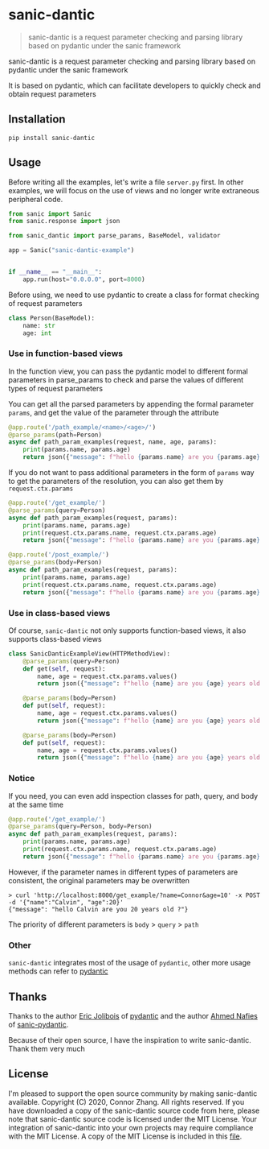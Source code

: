 # sanic-dantic

> sanic-dantic is a request parameter checking and parsing library based on pydantic under the sanic framework

sanic-dantic is a request parameter checking and parsing library based on pydantic under the sanic framework

It is based on pydantic, which can facilitate developers to quickly check and obtain request parameters

## Installation
```shell
pip install sanic-dantic
```

## Usage
Before writing all the examples, let's write a file `server.py` first. In other examples, we will focus on the use of views and no longer write extraneous peripheral code.
```python
from sanic import Sanic
from sanic.response import json

from sanic_dantic import parse_params, BaseModel, validator

app = Sanic("sanic-dantic-example")


if __name__ == "__main__":
    app.run(host="0.0.0.0", port=8000)
```
Before using, we need to use pydantic to create a class for format checking of request parameters
```python
class Person(BaseModel):
    name: str
    age: int
```
### Use in function-based views
In the function view, you can pass the pydantic model to different formal parameters in parse_params to check and parse the values of different types of request parameters

You can get all the parsed parameters by appending the formal parameter `params`, and get the value of the parameter through the attribute

```python
@app.route('/path_example/<name>/<age>/')
@parse_params(path=Person)
async def path_param_examples(request, name, age, params):
    print(params.name, params.age)
    return json({"message": f"hello {params.name} are you {params.age} years old ?"})
```
If you do not want to pass additional parameters in the form of `params` way to get the parameters of the resolution, you can also get them by` request.ctx.params`

```python
@app.route('/get_example/')
@parse_params(query=Person)
async def path_param_examples(request, params):
    print(params.name, params.age)
    print(request.ctx.params.name, request.ctx.params.age)
    return json({"message": f"hello {params.name} are you {params.age} years old ?"})
```

```python
@app.route('/post_example/')
@parse_params(body=Person)
async def path_param_examples(request, params):
    print(params.name, params.age)
    print(request.ctx.params.name, request.ctx.params.age)
    return json({"message": f"hello {params.name} are you {params.age} years old ?"})
```
### Use in class-based views
Of course, `sanic-dantic` not only supports function-based views, it also supports class-based views
```python
class SanicDanticExampleView(HTTPMethodView):
    @parse_params(query=Person)
    def get(self, request):
        name, age = request.ctx.params.values()
        return json({"message": f"hello {name} are you {age} years old ?"})

    @parse_params(body=Person)
    def put(self, request):
        name, age = request.ctx.params.values()
        return json({"message": f"hello {name} are you {age} years old ?"})

    @parse_params(body=Person)
    def put(self, request):
        name, age = request.ctx.params.values()
        return json({"message": f"hello {name} are you {age} years old ?"})
```
### Notice
If you need, you can even add inspection classes for path, query, and body at the same time
```python
@app.route('/get_example/')
@parse_params(query=Person, body=Person)
async def path_param_examples(request, params):
    print(params.name, params.age)
    print(request.ctx.params.name, request.ctx.params.age)
    return json({"message": f"hello {params.name} are you {params.age} years old ?"})
```
However, if the parameter names in different types of parameters are consistent, the original parameters may be overwritten

```shell
> curl 'http://localhost:8000/get_example/?name=Connor&age=10' -x POST -d '{"name":"Calvin", "age":20}'
{"message": "hello Calvin are you 20 years old ?"}
```
The priority of different parameters is `body` > `query` > `path`
### Other
`sanic-dantic` integrates most of the usage of `pydantic`, other more usage methods can refer to [pydantic](https://github.com/samuelcolvin/pydantic)
## Thanks
Thanks to the author [Eric Jolibois](https://github.com/PrettyWood) of [pydantic](https://github.com/samuelcolvin/pydantic) and the author [Ahmed Nafies](https://github.com/ahmednafies) of [sanic-pydantic](https://github.com/ahmednafies/sanic-pydantic).
 
Because of their open source, I have the inspiration to write sanic-dantic. Thank them very much
## License
I'm pleased to support the open source community by making sanic-dantic available.
Copyright (C) 2020, Connor Zhang.  All rights reserved.
If you have downloaded a copy of the sanic-dantic source code from here, please note that sanic-dantic source code is licensed under the MIT License.  Your integration of sanic-dantic into your own projects may require compliance with the MIT License.
A copy of the MIT License is included in this [file](https://github.com/misss85246/sanic-dantic/blob/main/LICENSE).